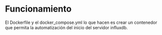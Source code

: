 # Funcionamiento

El Dockerfile y el docker_compose.yml lo que hacen es crear un contenedor que permita la automatización del inicio del servidor influxdb.